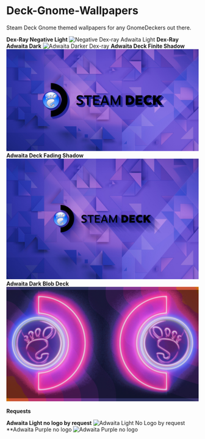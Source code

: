 # Deck-Gnome-Wallpapers
Steam Deck Gnome themed wallpapers for any GnomeDeckers out there.

**Dex-Ray Negative Light**
![Negative Dex-ray Adwaita Light](https://github.com/Wesidetet19/Deck-Gnome-Wallpapers/blob/main/adwaita-lightdeck.jpg)
**Dex-Ray Adwaita Dark**
![Adwaita Darker Dex-ray](https://github.com/Wesidetet19/Deck-Gnome-Wallpapers/blob/main/adwaita-darker.jpg)
**Adwaita Deck Finite Shadow**
![Adwaita Blob Dark Logo finite shadow](https://github.com/Wesidetet19/Deck-Gnome-Wallpapers/blob/main/GNOMEDECKTEXT.jpg)
**Adwaita Deck Fading Shadow**
![Adwaita Dark Logo fading shadow](https://github.com/Wesidetet19/Deck-Gnome-Wallpapers/blob/main/DECKTEXT.jpg)
**Adwaita Dark Blob Deck**
![Adwaita Dark Blob/Deck/Gnome](https://github.com/Wesidetet19/Deck-Gnome-Wallpapers/blob/main/mirror.jpg)

**Requests**

**Adwaita Light no logo by request**
![Adwaita Light No Logo by request](https://github.com/Wesidetet19/Deck-Gnome-Wallpapers/blob/main/adwaitaldeck_nologo_l.png)
**Adwaita Purple no logo
![Adwaita Purple no logo](https://github.com/Wesidetet19/Deck-Gnome-Wallpapers/blob/main/adwaitaldeck_nologo_l.png)
